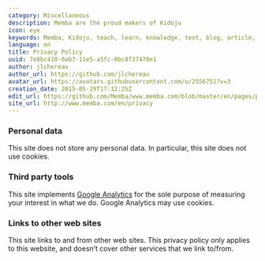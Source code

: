 ```yaml
---
category: Miscellaneous
description: Memba are the proud makers of Kidoju
icon: eye
keywords: Memba, Kidoju, teach, learn, knowledge, test, blog, article, documentation, ebook, video, webinar, slide
language: en
title: Privacy Policy
uuid: 7e8bc410-0ab7-11e5-a5fc-0bc8f37470e1
author: jlchereau
author_url: https://github.com/jlchereau
avatar_url: https://avatars.githubusercontent.com/u/2556751?v=3
creation_date: 2015-05-29T17:12:25Z
edit_url: https://github.com/Memba/www.memba.com/blob/master/en/pages/privacy.md
site_url: http://www.memba.com/en/privacy
---
```

### Personal data

This site does not store any personal data. In particular, this site does not use cookies.

### Third party tools

This site implements [Google Analytics](http://www.google.com/analytics/) for the sole purpose of measuring your interest in what we do.
Google Analytics may use cookies.

### Links to other web sites 

This site links to and from other web sites.
This privacy policy only applies to this website, and doesn’t cover other services that we link to/from.
